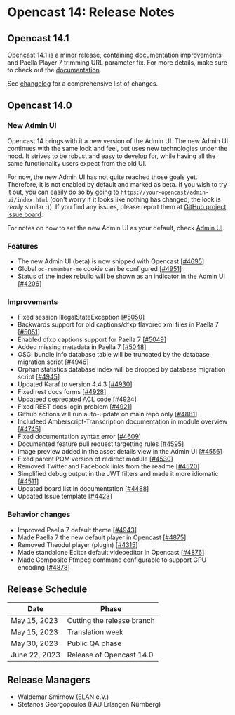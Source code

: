 # Opencast 14: Release Notes

## Opencast 14.1

Opencast 14.1 is a minor release, containing documentation improvements and Paella Player 7 trimming URL parameter fix.
For more details, make sure to check out the [documentation](modules/paella.player7/url.parameter.md).

See [changelog](changelog.md#opencast-14.1) for a comprehensive list of changes.

## Opencast 14.0

### New Admin UI

Opencast 14 brings with it a new version of the Admin UI. The new Admin UI continues with the same look and
feel, but uses new technologies under the hood. It strives to be robust and easy to develop for, while having all the
same functionality users expect from the old UI.

For now, the new Admin UI has not quite reached those goals yet. Therefore, it is not enabled by default and marked
as beta. If you wish to try it out, you can easily do so by going to `https://your-opencast/admin-ui/index.html`
(don't worry if it looks like nothing has changed, the look is *really* similar :)). If you find any issues,
please report them at [GitHub project issue board](https://github.com/opencast/opencast-admin-interface/issues).

For notes on how to set the new Admin UI as your default, check [Admin UI](modules/admin-ui.md).

### Features
- The new Admin UI (beta) is now shipped with Opencast [[#4695](https://github.com/opencast/opencast/pull/4695)]
- Global `oc-remember-me` cookie can be configured [[#4951](https://github.com/opencast/opencast/pull/4951)]
- Status of the index rebuild will be shown as an indicator in the Admin UI [[#4206](https://github.com/opencast/opencast/pull/4206)]

### Improvements
- Fixed session IllegalStateException [[#5050](https://github.com/opencast/opencast/pull/5050)]
- Backwards support for old captions/dfxp flavored xml files in Paella 7 [[#5051](https://github.com/opencast/opencast/pull/5051)]
- Enabled dfxp captions support for Paella 7 [[#5049](https://github.com/opencast/opencast/pull/5049)]
- Added missing metadata in Paella 7 [[#5048](https://github.com/opencast/opencast/pull/5048)]
- OSGI bundle info database table will be truncated by the database migration script [[#4946](https://github.com/opencast/opencast/pull/4946)]
- Orphan statistics database index will be dropped by database migration script [[#4945](https://github.com/opencast/opencast/pull/4945)]
- Updated Karaf to version 4.4.3 [[#4930](https://github.com/opencast/opencast/pull/4930)]
- Fixed rest docs forms [[#4928](https://github.com/opencast/opencast/pull/4928)]
- Updateed deprecated ACL code [[#4924](https://github.com/opencast/opencast/pull/4924)]
- Fixed REST docs login problem [[#4921](https://github.com/opencast/opencast/pull/4921)]
- Github actions will run auto-update on main repo only [[#4881](https://github.com/opencast/opencast/pull/4881)]
- Includeed Amberscript-Transcription documentation in module overview [[#4745](https://github.com/opencast/opencast/pull/4745)]
- Fixed documentation syntax error [[#4609](https://github.com/opencast/opencast/pull/4609)]
- Documented feature pull request targetting rules [[#4595](https://github.com/opencast/opencast/pull/4595)]
- Image preview added in the asset details view in the Admin UI [[#4556](https://github.com/opencast/opencast/pull/4556)]
- Fixed parent POM version of redirect module [[#4530](https://github.com/opencast/opencast/pull/4530)]
- Removed Twitter and Facebook links from the readme [[#4520](https://github.com/opencast/opencast/pull/4520)]
- Simplified debug output in the JWT filters and made it more idiomatic [[#4511](https://github.com/opencast/opencast/pull/4511)]
- Updated board list in documentation [[#4488](https://github.com/opencast/opencast/pull/4488)]
- Updated Issue template [[#4423](https://github.com/opencast/opencast/pull/4423)]

### Behavior changes
- Improved Paella 7 default theme [[#4943](https://github.com/opencast/opencast/pull/4943)]
- Made Paella 7 the new default player in Opencast [[#4875](https://github.com/opencast/opencast/pull/4875)]
- Removed Theodul player (plugin) [[#4315](https://github.com/opencast/opencast/pull/4315)]
- Made standalone Editor default videoeditor in Opencast [[#4876](https://github.com/opencast/opencast/pull/4876)]
- Made Composite Ffmpeg command configurable to support GPU encoding [[#4878](https://github.com/opencast/opencast/pull/4878)]

Release Schedule
----------------

| Date          | Phase                      |
|---------------|----------------------------|
| May 15, 2023  | Cutting the release branch |
| May 15, 2023  | Translation week           |
| May 30, 2023  | Public QA phase            |
| June 22, 2023 | Release of Opencast 14.0   |

Release Managers
----------------

- Waldemar Smirnow (ELAN e.V.)
- Stefanos Georgopoulos (FAU Erlangen Nürnberg)
